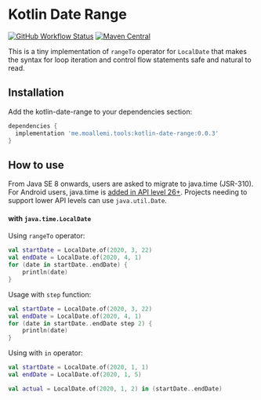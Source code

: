 # Kotlin Date Range

[![GitHub Workflow Status](https://img.shields.io/github/workflow/status/moallemi/kotlin-date-range/CI)](https://github.com/moallemi/kotlin-date-range/actions?query=workflow%3ACI)
[![Maven Central](https://img.shields.io/maven-central/v/me.moallemi.tools/kotlin-date-range)](https://search.maven.org/artifact/me.moallemi.tools/kotlin-date-range)


This is a tiny implementation of `rangeTo` operator for `LocalDate` that makes the syntax for loop iteration and control flow statements safe and natural to read.

## Installation

Add the kotlin-date-range to your dependencies section:

```groovy
dependencies {
  implementation 'me.moallemi.tools:kotlin-date-range:0.0.3'
}
```


## How to use

From Java SE 8 onwards, users are asked to migrate to java.time (JSR-310). For Android users, java.time is [added in API level 26+](https://developer.android.com/reference/java/time/package-summary). Projects needing to support lower API levels can use `java.util.Date`.

#### with `java.time.LocalDate`

Using `rangeTo` operator:

```kotlin
val startDate = LocalDate.of(2020, 3, 22)
val endDate = LocalDate.of(2020, 4, 1)
for (date in startDate..endDate) {
    println(date)
}
```

Usage with `step` function:

```kotlin
val startDate = LocalDate.of(2020, 3, 22)
val endDate = LocalDate.of(2020, 4, 1)
for (date in startDate..endDate step 2) {
    println(date)
}
```

Using with `in` operator:

```kotlin
val startDate = LocalDate.of(2020, 1, 1)
val endDate = LocalDate.of(2020, 1, 5)

val actual = LocalDate.of(2020, 1, 2) in (startDate..endDate)
```





